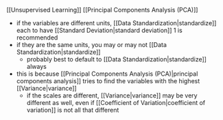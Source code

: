 [[Unsupervised Learning]] [[Principal Components Analysis (PCA)]]

- if the variables are different units, [[Data Standardization|standardize]] each to have [[Standard Deviation|standard deviation]] 1 is recommended
- if they are the same units, you may or may not [[Data Standardization|standardize]] 
	- probably best to default to [[Data Standardization|standardize]] always
- this is because [[Principal Components Analysis (PCA)|principal components analysis]] tries to find the variables with the highest [[Variance|variance]] 
	- if the scales are different, [[Variance|variance]] may be very different as well, even if [[Coefficient of Variation|coefficient of variation]] is not all that different
